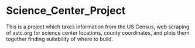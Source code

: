 # Science_Center_Project
This is a project which takes information from the US Census, web scraping of astc.org for science center locations, county coordinates, and plots them together finding suitability of where to build.
